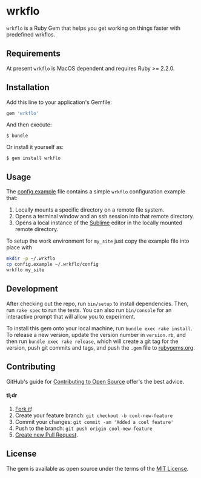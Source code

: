 # wrkflo

`wrkflo` is a Ruby Gem that helps you get working on things faster with
predefined wrkflos.

## Requirements

At present `wrkflo` is MacOS dependent and requires Ruby >= 2.2.0.

## Installation

Add this line to your application's Gemfile:

```ruby
gem 'wrkflo'
```

And then execute:

    $ bundle

Or install it yourself as:

    $ gem install wrkflo

## Usage

The [config.example](config.example) file contains a simple `wrkflo` configuration example that:

1. Locally mounts a specific directory on a remote file system.
1. Opens a terminal window and an ssh session into that remote directory.
1. Opens a local instance of the [Sublime](https://www.sublimetext.com/) editor in the locally mounted remote directory.

To setup the work environment for `my_site` just copy the example file into place with

```bash
mkdir -p ~/.wrkflo
cp config.example ~/.wrkflo/config
wrkflo my_site
```

## Development

After checking out the repo, run `bin/setup` to install dependencies. Then, run `rake spec` to run the tests. You can also run `bin/console` for an interactive prompt that will allow you to experiment.

To install this gem onto your local machine, run `bundle exec rake install`. To release a new version, update the version number in `version.rb`, and then run `bundle exec rake release`, which will create a git tag for the version, push git commits and tags, and push the `.gem` file to [rubygems.org](https://rubygems.org).

## Contributing

GitHub's guide for [Contributing to Open Source](https://guides.github.com/activities/contributing-to-open-source/) offer's the best advice.

#### tl;dr
1. [Fork it](https://help.github.com/articles/fork-a-repo/)!
1. Create your feature branch: `git checkout -b cool-new-feature`
1. Commit your changes: `git commit -am 'Added a cool feature'`
1. Push to the branch: `git push origin cool-new-feature`
1. [Create new Pull Request](https://help.github.com/articles/creating-a-pull-request/).

## License

The gem is available as open source under the terms of the
[MIT License](http://opensource.org/licenses/MIT).
